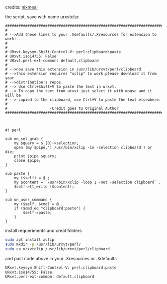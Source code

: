 credits: [nixmeal](https://nixmeal.wordpress.com/2012/07/24/copypaste-text-in-urxvt-rxvt-unicode-using-keyboard/)

the script, save with name urxvtclip:
```pearl
#############################################################################
#
# -->Add these lines to your .Xdefaults/.Xresources for extension to work:--
#
#
# URxvt.keysym.Shift-Control-V: perl:clipboard:paste
# URxvt.iso14755: False
# URxvt.perl-ext-common: default,clipboard
#
# -->now save this extension in /usr/lib/urxvt/perl/clipboard
# -->this extension requires "xclip" to work.please download it from your 
# -->distribution's repos.
# --> Use Ctrl+Shift+V to paste the text in urxvt.
# --> To copy the text from urxvt just select it with mouse and it will be
# --> copied to the clipboard, use Ctrl+V to paste the text elsewhere.
#
#					-Credit goes to Original Author
############################################################################



#! perl

sub on_sel_grab {
    my $query = $_[0]->selection;
    open (my $pipe,'| /usr/bin/xclip -in -selection clipboard') or die;
    print $pipe $query;
    close $pipe;
}

sub paste {
    my ($self) = @_;
    my $content = `/usr/bin/xclip -loop 1 -out -selection clipboard` ;
    $self->tt_write ($content);
}

sub on_user_command {
    my ($self, $cmd) = @_;
    if ($cmd eq "clipboard:paste") {
        $self->paste;
    }
}
```

install requeriments and creat folders
```sh
sudo apt install xclip
sudo mkdir -p /usr/lib/urxvt/perl/
sudo cp urxvtclip /usr/lib/urxvt/perl/clipboard
```

and past code above in your .Xresources or .Xdefaults
```sh
URxvt.keysym.Shift-Control-V: perl:clipboard:paste
URxvt.iso14755: False
URxvt.perl-ext-common: default,clipboard
```
